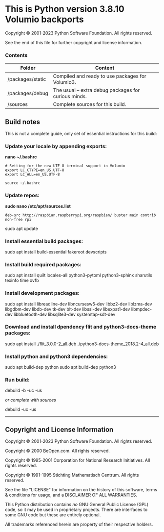 This is Python version 3.8.10 Volumio backports
=========================

Copyright © 2001-2023 Python Software Foundation.  All rights reserved.

See the end of this file for further copyright and license information.

### Contents


| Folder           | Content                                              |
| ------------------ | ------------------------------------------------------ |
| /packages/static | Compiled and ready to use packages for Volumio3.     |
| /packages/debug  | The usual – extra debug packages for curious minds. |
| /sources         | Complete sources for this build.                     |


## Build notes

This is not a complete guide, only set of essential instructions for this build:

### Update your locale by appending exports:

**nano ~/.bashrc**

```
# Setting for the new UTF-8 terminal support in Volumio
export LC_CTYPE=en_US.UTF-8
export LC_ALL=en_US.UTF-8
```
```
source ~/.bashrc
```
### Update repos:

**sudo nano /etc/apt/sources.list**

```
deb-src http://raspbian.raspberrypi.org/raspbian/ buster main contrib non-free rpi
```

sudo apt update

### Install essential build packages:

sudo apt install build-essential fakeroot devscripts

### Install build required packages:

sudo apt install quilt locales-all python3-pytoml python3-sphinx sharutils texinfo time xvfb

### Install development packages:

sudo apt install libreadline-dev libncursesw5-dev libbz2-dev liblzma-dev libgdbm-dev libdb-dev tk-dev blt-dev libssl-dev libexpat1-dev libmpdec-dev libbluetooth-dev libsqlite3-dev systemtap-sdt-dev

### Download and install dpendency flit and python3-docs-theme packages:

sudo apt install ./flit_3.0.0-2_all.deb ./python3-docs-theme_2018.2-4_all.deb

### Install python and python3 dependencies:

sudo apt build-dep python
sudo apt build-dep python3

### Run build:

debuild -b -uc -us

*or complete with sources*

debuild -uc -us

---

Copyright and License Information
---------------------------------

Copyright © 2001-2023 Python Software Foundation.  All rights reserved.

Copyright © 2000 BeOpen.com.  All rights reserved.

Copyright © 1995-2001 Corporation for National Research Initiatives.  All
rights reserved.

Copyright © 1991-1995 Stichting Mathematisch Centrum.  All rights reserved.

See the file "LICENSE" for information on the history of this software, terms &
conditions for usage, and a DISCLAIMER OF ALL WARRANTIES.

This Python distribution contains *no* GNU General Public License (GPL) code,
so it may be used in proprietary projects.  There are interfaces to some GNU
code but these are entirely optional.

All trademarks referenced herein are property of their respective holders.
